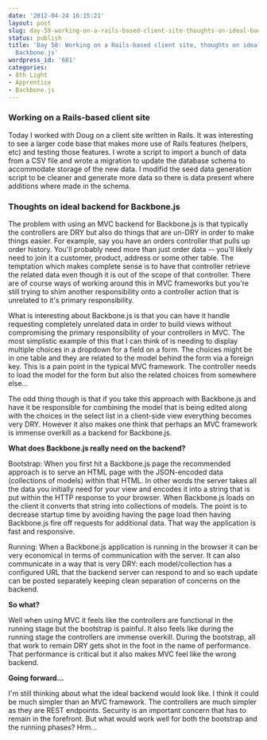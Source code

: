 ```yaml
---
date: '2012-04-24 16:15:21'
layout: post
slug: day-58-working-on-a-rails-based-client-site-thoughts-on-ideal-backend-for-backbone-js
status: publish
title: 'Day 58: Working on a Rails-based client site, thoughts on ideal backend for
  Backbone.js'
wordpress_id: '681'
categories:
- 8th Light
- Apprentice
- Backbone.js
---
```


### Working on a Rails-based client site



Today I worked with Doug on a client site written in Rails. It was interesting to see a larger code base that makes more use of Rails features (helpers, etc) and testing those features. I wrote a script to import a bunch of data from a CSV file and wrote a migration to update the database schema to accommodate storage of the new data. I modifid the seed data generation script to be cleaner and generate more data so there is data present where additions where made in the schema.



### Thoughts on ideal backend for Backbone.js



The problem with using an MVC backend for Backbone.js is that typically the controllers are DRY but also do things that are un-DRY in order to make things easier. For example, say you have an orders controller that pulls up order history. You'll probably need more than just order data -- you'll likely need to join it a customer, product, address or some other table. The temptation which makes complete sense is to have that controller retrieve the related data even though it is out of the scope of that controller. There are of course ways of working around this in MVC frameworks but you're still trying to shim another responsibility onto a controller action that is unrelated to it's primary responsibility.

What is interesting about Backbone.js is that you can have it handle requesting completely unrelated data in order to build views without compromising the primary responsibility of your controllers in MVC. The most simplistic example of this that I can think of is needing to display multiple choices in a dropdown for a field on a form. The choices might be in one table and they are related to the model behind the form via a foreign key. This is a pain point in the typical MVC framework. The controller needs to load the model for the form but also the related choices from somewhere else...

The odd thing though is that if you take this approach with Backbone.js and have it be responsible for combining the model that is being edited along with the choices in the select list in a client-side view everything becomes very DRY. However it also makes one think that perhaps an MVC framework is immense overkill as a backend for Backbone.js.

**What does Backbone.js really need on the backend?**

Bootstrap: When you first hit a Backbone.js page the recommended approach is to serve an HTML page with the JSON-encoded data (collections of models) within that HTML. In other words the server takes all the data you initially need for your view and encodes it into a string that is put within the HTTP response to your browser. When Backbone.js loads on the client it converts that string into collections of models. The point is to decrease startup time by avoiding having the page load then having Backbone.js fire off requests for additional data. That way the application is fast and responsive.

Running: When a Backbone.js application is running in the browser it can be very economical in terms of communication with the server. It can also communicate in a way that is very DRY: each model/collection has a configured URL that the backend server can respond to and so each update can be posted separately keeping clean separation of concerns on the backend.

**So what?**

Well when using MVC it feels like the controllers are functional in the running stage but the bootstrap is painful. It also feels like during the running stage the controllers are immense overkill. During the bootstrap, all that work to remain DRY gets shot in the foot in the name of performance. That performance is critical but it also makes MVC feel like the wrong backend.

**Going forward...**

I'm still thinking about what the ideal backend would look like. I think it could be much simpler than an MVC framework. The controllers are much simpler as they are REST endpoints. Security is an important concern that has to remain in the forefront. But what would work well for both the bootstrap and the running phases? Hrm...
